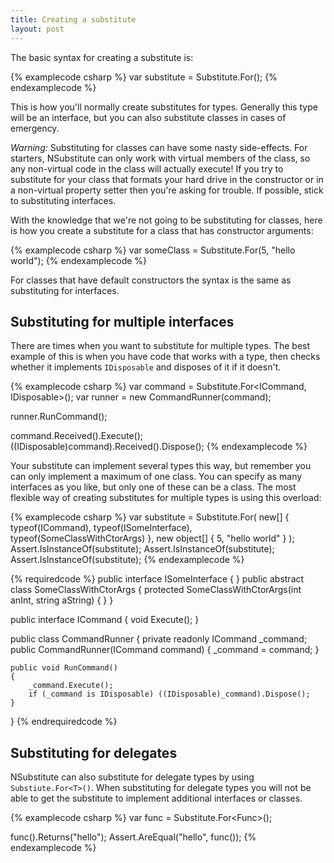 ```yaml
---
title: Creating a substitute
layout: post
---
```


The basic syntax for creating a substitute is:

{% examplecode csharp %}
var substitute = Substitute.For<ISomeInterface>();
{% endexamplecode %}

This is how you'll normally create substitutes for types. Generally this type will be an interface, but you can also substitute classes in cases of emergency.

*Warning:* Substituting for classes can have some nasty side-effects. For starters, NSubstitute can only work with virtual members of the class, so any non-virtual code in the class will actually execute! If you try to substitute for your class that formats your hard drive in the constructor or in a non-virtual property setter then you're asking for trouble. If possible, stick to substituting interfaces.

With the knowledge that we're not going to be substituting for classes, here is how you create a substitute for a class that has constructor arguments:

{% examplecode csharp %}
var someClass = Substitute.For<SomeClassWithCtorArgs>(5, "hello world");
{% endexamplecode %}

For classes that have default constructors the syntax is the same as substituting for interfaces.

## Substituting for multiple interfaces

There are times when you want to substitute for multiple types. The best example of this is when you have code that works with a type, then checks whether it implements <code>IDisposable</code> and disposes of it if it doesn't.

{% examplecode csharp %}
var command = Substitute.For<ICommand, IDisposable>();
var runner = new CommandRunner(command);

runner.RunCommand();

command.Received().Execute();
((IDisposable)command).Received().Dispose();
{% endexamplecode %}

Your substitute can implement several types this way, but remember you can only implement a maximum of one class. You can specify as many interfaces as you like, but only one of these can be a class. The most flexible way of creating substitutes for multiple types is using this overload:

{% examplecode csharp %}
var substitute = Substitute.For(
		new[] { typeof(ICommand), typeof(ISomeInterface), typeof(SomeClassWithCtorArgs) },
		new object[] { 5, "hello world" }
	);
Assert.IsInstanceOf<ICommand>(substitute);
Assert.IsInstanceOf<ISomeInterface>(substitute);
Assert.IsInstanceOf<SomeClassWithCtorArgs>(substitute);
{% endexamplecode %}

{% requiredcode %}
public interface ISomeInterface { }
public abstract class SomeClassWithCtorArgs
{
	protected SomeClassWithCtorArgs(int anInt, string aString) { }
}

public interface ICommand
{
	void Execute();
}

public class CommandRunner
{
	private readonly ICommand _command;
	public CommandRunner(ICommand command)
	{
		_command = command;
	}

	public void RunCommand()
	{
		_command.Execute();
		if (_command is IDisposable) ((IDisposable)_command).Dispose();
	}
}
{% endrequiredcode %}

## Substituting for delegates

NSubstitute can also substitute for delegate types by using `Substiute.For<T>()`. When substituting for delegate types you will not be able to get the substitute to implement additional interfaces or classes.

{% examplecode csharp %}
var func = Substitute.For<Func<string>>();

func().Returns("hello");
Assert.AreEqual("hello", func());
{% endexamplecode %}





